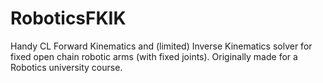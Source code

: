 # RoboticsFKIK

Handy CL Forward Kinematics and (limited) Inverse Kinematics solver for fixed open chain robotic arms (with fixed joints). Originally made for a Robotics university course.
